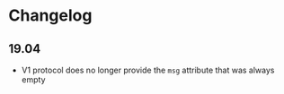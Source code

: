 # Changelog

## 19.04

* V1 protocol does no longer provide the `msg` attribute that was always empty
